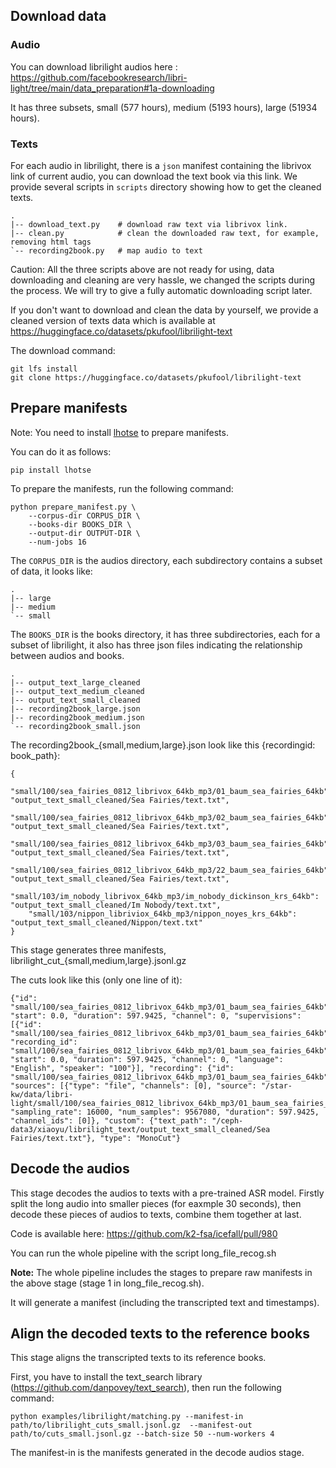 ## Download data

### Audio

You can download librilight audios here : https://github.com/facebookresearch/libri-light/tree/main/data_preparation#1a-downloading

It has three subsets, small (577 hours), medium (5193 hours), large (51934 hours).


### Texts

For each audio in librilight, there is a `json` manifest containing the librivox link
of current audio, you can download the text book via this link. We provide several
scripts in `scripts` directory showing how to get the cleaned texts.

```
.
|-- download_text.py    # download raw text via librivox link.
|-- clean.py            # clean the downloaded raw text, for example, removing html tags
`-- recording2book.py   # map audio to text
```

Caution: All the three scripts above are not ready for using, data downloading and
cleaning are very hassle, we changed the scripts during the process. We will try
to give a fully automatic downloading script later.

If you don't want to download and clean the data by yourself, we provide a cleaned
version of texts data which is available at https://huggingface.co/datasets/pkufool/librilight-text

The download command:

```
git lfs install
git clone https://huggingface.co/datasets/pkufool/librilight-text
```


## Prepare manifests

Note: You need to install [lhotse](https://github.com/lhotse-speech/lhotse) to prepare manifests.

You can do it as follows:

```
pip install lhotse
```

To prepare the manifests, run the following command:

```
python prepare_manifest.py \
    --corpus-dir CORPUS_DIR \
    --books-dir BOOKS_DIR \
    --output-dir OUTPUT-DIR \
    --num-jobs 16
```

The `CORPUS_DIR` is the audios directory, each subdirectory contains a subset of data, it looks like:
```
.
|-- large
|-- medium
`-- small
```

The `BOOKS_DIR` is the books directory, it has three subdirectories, each for a subset of librilight, it also
has three json files indicating the relationship between audios and books.

```
.
|-- output_text_large_cleaned
|-- output_text_medium_cleaned
|-- output_text_small_cleaned
|-- recording2book_large.json
|-- recording2book_medium.json
`-- recording2book_small.json
```

The recording2book_{small,medium,large}.json look like this {recordingid: book_path}:

```
{
    "small/100/sea_fairies_0812_librivox_64kb_mp3/01_baum_sea_fairies_64kb": "output_text_small_cleaned/Sea Fairies/text.txt",
    "small/100/sea_fairies_0812_librivox_64kb_mp3/02_baum_sea_fairies_64kb": "output_text_small_cleaned/Sea Fairies/text.txt",
    "small/100/sea_fairies_0812_librivox_64kb_mp3/03_baum_sea_fairies_64kb": "output_text_small_cleaned/Sea Fairies/text.txt",
    "small/100/sea_fairies_0812_librivox_64kb_mp3/22_baum_sea_fairies_64kb": "output_text_small_cleaned/Sea Fairies/text.txt",
    "small/103/im_nobody_librivox_64kb_mp3/im_nobody_dickinson_krs_64kb": "output_text_small_cleaned/Im Nobody/text.txt",
    "small/103/nippon_libriviox_64kb_mp3/nippon_noyes_krs_64kb": "output_text_small_cleaned/Nippon/text.txt"
}
```

This stage generates three manifests, librilight_cut_{small,medium,large}.jsonl.gz

The cuts look like this (only one line of it):

```
{"id": "small/100/sea_fairies_0812_librivox_64kb_mp3/01_baum_sea_fairies_64kb", "start": 0.0, "duration": 597.9425, "channel": 0, "supervisions": [{"id": "small/100/sea_fairies_0812_librivox_64kb_mp3/01_baum_sea_fairies_64kb", "recording_id": "small/100/sea_fairies_0812_librivox_64kb_mp3/01_baum_sea_fairies_64kb", "start": 0.0, "duration": 597.9425, "channel": 0, "language": "English", "speaker": "100"}], "recording": {"id": "small/100/sea_fairies_0812_librivox_64kb_mp3/01_baum_sea_fairies_64kb", "sources": [{"type": "file", "channels": [0], "source": "/star-kw/data/libri-light/small/100/sea_fairies_0812_librivox_64kb_mp3/01_baum_sea_fairies_64kb.flac"}], "sampling_rate": 16000, "num_samples": 9567080, "duration": 597.9425, "channel_ids": [0]}, "custom": {"text_path": "/ceph-data3/xiaoyu/librilight_text/output_text_small_cleaned/Sea Fairies/text.txt"}, "type": "MonoCut"}
```


## Decode the audios

This stage decodes the audios to texts with a pre-trained ASR model.
Firstly split the long audio into smaller pieces (for eaxmple 30 seconds), then decode these pieces of audios to texts, combine them together at last.

Code is available here: https://github.com/k2-fsa/icefall/pull/980

You can run the whole pipeline with the script long_file_recog.sh

**Note:** The whole pipeline includes the stages to prepare raw manifests in the above stage (stage 1 in long_file_recog.sh).

It will generate a manifest (including the transcripted text and timestamps).


## Align the decoded texts to the reference books

This stage aligns the transcripted texts to its reference books.

First, you have to install the text_search library (https://github.com/danpovey/text_search),
then run the following command:

```
python examples/librilight/matching.py --manifest-in path/to/librilight_cuts_small.jsonl.gz  --manifest-out path/to/cuts_small.jsonl.gz --batch-size 50 --num-workers 4
```

The manifest-in is the manifests generated in the decode audios stage.
